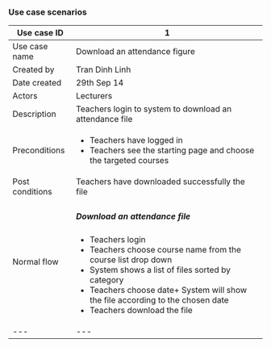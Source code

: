 ### Use case scenarios

| Use case ID | 1 |
| --- | --- |
| Use case name | Download an attendance figure  |
| Created by | Tran Dinh Linh |
| Date created | 29th Sep 14 |
| Actors | Lecturers |
| Description | Teachers login to system to download an attendance file |
| Preconditions | <ul><li> Teachers have logged in  </li><li> Teachers see the starting page and choose the targeted courses </li></ul> |
| Post conditions |	Teachers have downloaded successfully the file |
| Normal flow | <h5>Download an attendance file</h5> <ul><li> Teachers login </li><li> Teachers choose course name from the course list drop down </li><li> System shows a list of files sorted by category </li><li> Teachers choose date+ System will show the file according to the chosen date  </li><li> Teachers download the file  </li></ul> |
| --- | --- |
